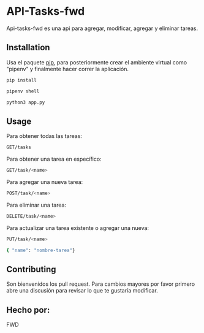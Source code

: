 # API-Tasks-fwd

Api-tasks-fwd es una api para agregar, modificar, agregar y eliminar tareas.

## Installation

Usa el paquete [pip](https://pip.pypa.io/en/stable/), para posteriormente crear el ambiente virtual como "pipenv" y finalmente hacer correr la aplicación.

```bash
pip install 
```

```bash
pipenv shell 
```
```bash
python3 app.py 
```


## Usage


Para obtener todas las tareas:
```bash
GET/tasks 
```
Para obtener una tarea en específico:
```bash
GET/task/<name>
```
Para agregar una nueva tarea:
```bash
POST/task/<name>
```
Para eliminar una tarea:
```bash
DELETE/task/<name>
```
Para actualizar una tarea existente o agregar una nueva:
```bash
PUT/task/<name>

{ "name": "nombre-tarea"}
```

## Contributing
Son bienvenidos los pull request. Para cambios mayores por favor primero abre una discusión para revisar lo que te gustaría modificar.


## Hecho por:
FWD
